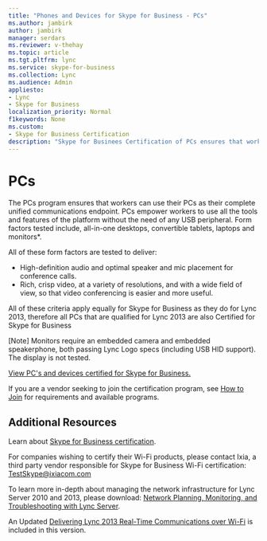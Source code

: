 ```yaml
---
title: "Phones and Devices for Skype for Business - PCs"
ms.author: jambirk
author: jambirk
manager: serdars
ms.reviewer: v-thehay
ms.topic: article
ms.tgt.pltfrm: lync
ms.service: skype-for-business
ms.collection: Lync
ms.audience: Admin
appliesto:
- Lync
- Skype for Business 
localization_priority: Normal
f1keywords: None
ms.custom:
- Skype for Business Certification
description: "Skype for Businees Certification of PCs ensures that workers can use their PCs as their complete unified communications endpoint"
---
```


# PCs
The PCs program ensures that workers can use their PCs as their complete unified communications endpoint. PCs empower workers to use all the tools and features of the platform without the need of any USB peripheral. Form factors tested include, all-in-one desktops, convertible tablets, laptops and monitors*.

All of these form factors are tested to deliver:
- High-definition audio and optimal speaker and mic placement for conference calls.
- Rich, crisp video, at a variety of resolutions, and with a wide field of view, so that video conferencing is easier and more useful.

All of these criteria apply equally for Skype for Business as they do for Lync 2013, therefore all PCs that are qualified for Lync 2013 are also Certified for Skype for Business

[Note]
Monitors require an embedded camera and embedded speakerphone, both passing Lync Logo specs (including USB HID support). The display is not tested.

[View PC's and devices certified for Skype for Business.](http://partnersolutions.skypeforbusiness.com/solutionscatalog/personal-peripherals-pcs)

If you are a vendor seeking to join the certification program, see [How to Join](skype-certification-program-how-to-join.md) for requirements and available programs.

## Additional Resources
Learn about [Skype for Business certification](https://technet.microsoft.com/en-us/office/dn947483).

For companies wishing to certify their Wi-Fi products, please contact Ixia, a third party vendor responsible for Skype for Business Wi-Fi certification: TestSkype@ixiacom.com

To learn more in-depth about managing the network infrastructure for Lync Server 2010 and 2013, please download: [Network Planning, Monitoring, and Troubleshooting with Lync Server](https://www.microsoft.com/en-us/download/details.aspx?id=39084).

An Updated [Delivering Lync 2013 Real-Time Communications over Wi-Fi](https://www.microsoft.com/en-us/download/details.aspx?id=36494) is included in this version.
